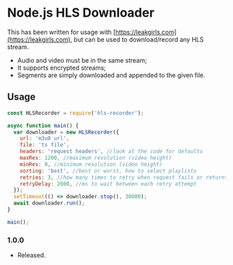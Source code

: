 # Node.js HLS Downloader

This has been written for usage with [https://leakgirls.com](https://leakgirls.com), but can be used to download/record any HLS stream.

* Audio and video must be in the same stream;
* It supports encrypted streams;
* Segments are simply downloaded and appended to the given file.

## Usage

```JavaScript
const HLSRecorder = require('hls-recorder');

async function main() {
  var downloader = new HLSRecorder({
    url: 'm3u8 url',
    file: 'ts file',
    headers: 'request headers', //look at the code for defaults
    maxRes: 1200, //maximum resolution (video height)
    minRes: 0, //minimum resolution (video height)
    sorting: 'best', //best or worst, how to select playlists
    retries: 3, //how many times to retry when request fails or returns empty playlist/segments
    retryDelay: 2000, //ms to wait between each retry attempt
  });
  setTimeout(() => downloader.stop(), 30000);
  await downloader.run();
}

main();
```

### 1.0.0
* Released.